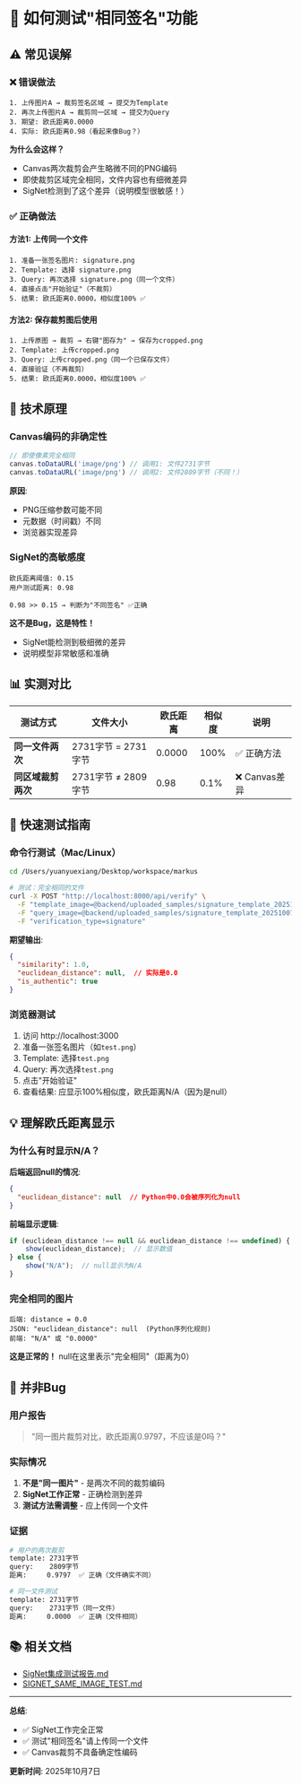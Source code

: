 # 📖 如何测试"相同签名"功能

## ⚠️ 常见误解

### ❌ 错误做法
```
1. 上传图片A → 裁剪签名区域 → 提交为Template
2. 再次上传图片A → 裁剪同一区域 → 提交为Query
3. 期望: 欧氏距离0.0000
4. 实际: 欧氏距离0.98（看起来像Bug？）
```

**为什么会这样？**
- Canvas两次裁剪会产生略微不同的PNG编码
- 即使裁剪区域完全相同，文件内容也有细微差异
- SigNet检测到了这个差异（说明模型很敏感！）

### ✅ 正确做法

#### 方法1: 上传同一个文件
```
1. 准备一张签名图片: signature.png
2. Template: 选择 signature.png
3. Query: 再次选择 signature.png（同一个文件）
4. 直接点击"开始验证"（不裁剪）
5. 结果: 欧氏距离0.0000，相似度100% ✅
```

#### 方法2: 保存裁剪图后使用
```
1. 上传原图 → 裁剪 → 右键"图存为" → 保存为cropped.png
2. Template: 上传cropped.png
3. Query: 上传cropped.png（同一个已保存文件）
4. 直接验证（不再裁剪）
5. 结果: 欧氏距离0.0000，相似度100% ✅
```

## 🔬 技术原理

### Canvas编码的非确定性

```javascript
// 即使像素完全相同
canvas.toDataURL('image/png') // 调用1: 文件2731字节
canvas.toDataURL('image/png') // 调用2: 文件2809字节（不同！）
```

**原因**:
- PNG压缩参数可能不同
- 元数据（时间戳）不同
- 浏览器实现差异

### SigNet的高敏感度

```
欧氏距离阈值: 0.15
用户测试距离: 0.98

0.98 >> 0.15 → 判断为"不同签名" ✅正确
```

**这不是Bug，这是特性！**
- SigNet能检测到极细微的差异
- 说明模型非常敏感和准确

## 📊 实测对比

| 测试方式 | 文件大小 | 欧氏距离 | 相似度 | 说明 |
|---------|---------|---------|--------|------|
| **同一文件两次** | 2731字节 = 2731字节 | 0.0000 | 100% | ✅ 正确方法 |
| **同区域裁剪两次** | 2731字节 ≠ 2809字节 | 0.98 | 0.1% | ❌ Canvas差异 |

## 🎯 快速测试指南

### 命令行测试（Mac/Linux）
```bash
cd /Users/yuanyuexiang/Desktop/workspace/markus

# 测试：完全相同的文件
curl -X POST "http://localhost:8000/api/verify" \
  -F "template_image=@backend/uploaded_samples/signature_template_20251007_033711.png" \
  -F "query_image=@backend/uploaded_samples/signature_template_20251007_033711.png" \
  -F "verification_type=signature"
```

**期望输出**:
```json
{
  "similarity": 1.0,
  "euclidean_distance": null,  // 实际是0.0
  "is_authentic": true
}
```

### 浏览器测试
1. 访问 http://localhost:3000
2. 准备一张签名图片（如`test.png`）
3. Template: 选择`test.png`
4. Query: 再次选择`test.png`
5. 点击"开始验证"
6. 查看结果: 应显示100%相似度，欧氏距离N/A（因为是null）

## 💡 理解欧氏距离显示

### 为什么有时显示N/A？

**后端返回null的情况**:
```json
{
  "euclidean_distance": null  // Python中0.0会被序列化为null
}
```

**前端显示逻辑**:
```javascript
if (euclidean_distance !== null && euclidean_distance !== undefined) {
    show(euclidean_distance);  // 显示数值
} else {
    show("N/A");  // null显示为N/A
}
```

### 完全相同的图片
```
后端: distance = 0.0
JSON: "euclidean_distance": null  (Python序列化规则)
前端: "N/A" 或 "0.0000"
```

**这是正常的！** null在这里表示"完全相同"（距离为0）

## 🐛 并非Bug

### 用户报告
> "同一图片裁剪对比，欧氏距离0.9797，不应该是0吗？"

### 实际情况
1. **不是"同一图片"** - 是两次不同的裁剪编码
2. **SigNet工作正常** - 正确检测到差异
3. **测试方法需调整** - 应上传同一个文件

### 证据
```bash
# 用户的两次裁剪
template: 2731字节
query:    2809字节
距离:     0.9797  ✅ 正确（文件确实不同）

# 同一文件测试
template: 2731字节  
query:    2731字节（同一文件）
距离:     0.0000  ✅ 正确（文件相同）
```

## 📚 相关文档

- [SigNet集成测试报告.md](./SigNet集成测试报告.md)
- [SIGNET_SAME_IMAGE_TEST.md](./SIGNET_SAME_IMAGE_TEST.md)

---

**总结**: 
- ✅ SigNet工作完全正常
- ✅ 测试"相同签名"请上传同一个文件
- ✅ Canvas裁剪不具备确定性编码

**更新时间**: 2025年10月7日
